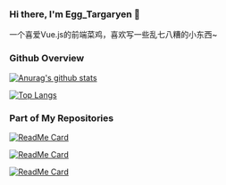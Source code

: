 ### Hi there, I'm Egg_Targaryen 👋

一个喜爱Vue.js的前端菜鸡，喜欢写一些乱七八糟的小东西~

### Github Overview

[![Anurag's github stats](https://github-readme-stats.vercel.app/api?username=dzxrly&count_private=true&show_icons=true&theme=radical)](https://github.com/anuraghazra/github-readme-stats)

[![Top Langs](https://github-readme-stats.vercel.app/api/top-langs/?username=dzxrly&layout=compact&theme=radical)](https://github.com/anuraghazra/github-readme-stats)

### Part of My Repositories

[![ReadMe Card](https://github-readme-stats.vercel.app/api/pin/?username=dzxrly&repo=BFVStatus&theme=radical)](https://github.com/anuraghazra/github-readme-stats)

[![ReadMe Card](https://github-readme-stats.vercel.app/api/pin/?username=dzxrly&repo=MHWIBDmgCalculator&theme=radical)](https://github.com/anuraghazra/github-readme-stats)

[![ReadMe Card](https://github-readme-stats.vercel.app/api/pin/?username=DavidZhang73&repo=Daty&theme=radical)](https://github.com/anuraghazra/github-readme-stats)
